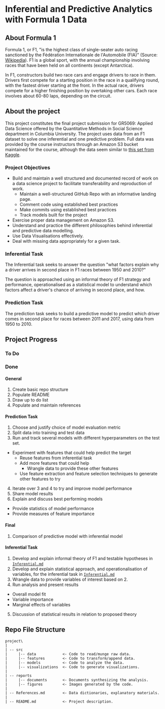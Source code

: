 # Inferential and Predictive Analytics with Formula 1 Data

## About Formula 1
Formula 1, or F1, "is the highest class of single-seater auto racing sanctioned
by the Fédération Internationale de l'Automobile (FIA)" (Source:
[Wikipedia](https://en.wikipedia.org/wiki/Formula_One)). F1 is a global sport,
with the annual championship involving races that have been held on all continents (except Antarctica).

In F1, constructors build two race cars and engage drivers to race in them.
Drivers first compete for a starting position in the race in a qualifying
round, with the fastest driver starting at the front. In the actual race,
drivers compete for a higher finishing position by overtaking other cars. Each
race involves about 60-80 laps, depending on the circuit.

## About the project
This project constitutes the final project submission for GR5069: Applied Data
Science offered by the Quantitative Methods in Social Science department in
Columbia University. The project uses data from an F1 dataset to solve one
inferential and one predictive problem. Full data was provided by the course
instructors through an Amazon S3 bucket maintained for the course, although the
data seem similar to [this set from
Kaggle](https://www.kaggle.com/cjgdev/formula-1-race-data-19502017).

### Project Objectives
* Build and maintain a well structured and documented record of work on a data
science project to facilitate transferability and reproduction of work.
  - Maintain a well-structured GitHub Repo with an informative landing page.
  - Comment code using established best practices
  - Make commits using established best practices
  - Track models built for the project
* Exercise proper data management on Amazon S3.
* Understand and practice the different philosophies behind inferential and
predictive data modelling.
* Use Data Visualisations effectively.
* Deal with missing data appropriately for a given task.

### Inferential Task
The Inferential task seeks to answer the question "what factors explain why a
driver arrives in second place in F1 races between 1950 and 2010?"

The question is approached using an informal theory of F1 strategy and
performance, operationalised as a statistical model to understand which factors
affect a driver's chance of arriving in second place, and how.

### Prediction Task
The prediction task seeks to build a predictive model to predict which driver
comes in second place for races between 2011 and 2017, using data from 1950 to
2010.


## Project Progress

### To Do

### Done
#### General
1. Create basic repo structure
2. Populate README
3. Draw up to do list
4. Populate and maintain references

#### Prediction Task
1. Choose and justify choice of model evaluation metric
2. Split data into training and test data
3. Run and track several models with different hyperparameters on the test set.
  - Experiment with features that could help predict the target
    - Reuse features from inferential task
    - Add more features that could help
      - Wrangle data to provide these other features
    - Use feature extraction and feature selection techniques to generate other
  features to try
4. Iterate over 3 and 4 to try and improve model performance
5. Share model results
6. Explain and discuss best performing models
  - Provide statistics of model performance
  - Provide measures of feature importance

#### Final
1. Comparison of predictive model with inferential model

#### Inferential Task
1. Develop and explain informal theory of F1 and testable hypotheses in
[`Inferential.md`](reports/documents/Inferential.md)
2. Develop and explain statistical approach, and operationalisation of
variables, for the inferential task in
[`Inferential.md`](reports/documents/Inferential.md)
3. Wrangle data to provide variables of interest based on 2.
4. Run analysis and present results
  - Overall model fit
  - Variable importance
  - Marginal effects of variables
5. Discussion of statistical results in relation to proposed theory

## Repo File Structure
```
project\
|
| -- src
|     |-- data            <- Code to read/munge raw data.
|     |-- features        <- Code to transform/append data.
|     |-- models          <- Code to analyze the data.
|     |-- visualizations  <- Code to generate visualizations.
|
| -- reports
|     |-- documents       <- Documents synthesizing the analysis.
|     |-- figures         <- Images generated by the code.
|
| -- References.md        <- Data dictionaries, explanatory materials.
|
| -- README.md            <- Project description.
```
